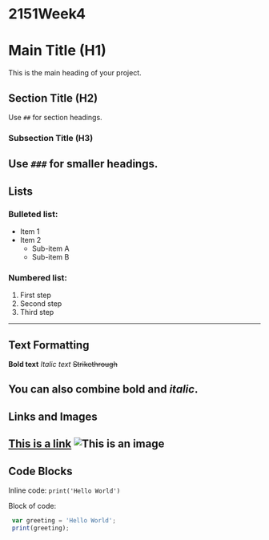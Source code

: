 # 2151Week4

# Main Title (H1) 
This is the main heading of your project. 

## Section Title (H2) 
Use `##` for section headings. 

### Subsection Title (H3) 
Use `###` for smaller headings. 
--- 
## Lists 
### Bulleted list: 
- Item 1
- Item 2
  - Sub-item A
  - Sub-item B

### Numbered list: 
1. First step
2. Second step
3. Third step
---
## Text Formatting 
**Bold text** 
*Italic text* 
~~Strikethrough~~ 

You can also combine **bold and _italic_**. 
--- 
## Links and Images 
[This is a link]([https://example.com](https://code.earthengine.google.com/7300cc5b5deb4a4c65d6186960d67207)) 
![This is an image](https://via.placeholder.com/150) 
--- 
## Code Blocks 
Inline code: `print('Hello World')` 

Block of code: 
```javascript
 var greeting = 'Hello World'; 
 print(greeting);
